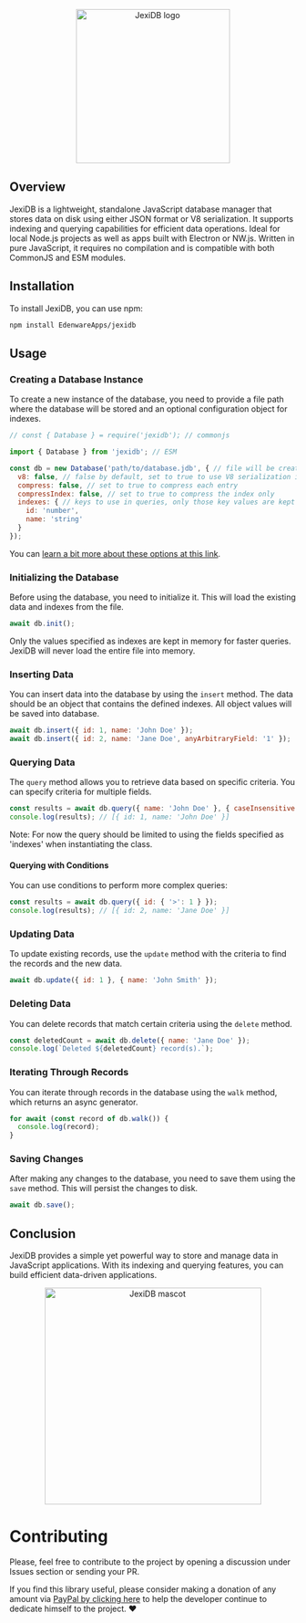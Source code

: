 <p align="center">
  <img width="270" src="https://edenware.app/jexidb/images/jexidb-logo-icon.jpg" alt="JexiDB logo" title="JexiDB logo" />
</p>

## Overview

JexiDB is a lightweight, standalone JavaScript database manager that stores data on disk using either JSON format or V8 serialization. It supports indexing and querying capabilities for efficient data operations. Ideal for local Node.js projects as well as apps built with Electron or NW.js. Written in pure JavaScript, it requires no compilation and is compatible with both CommonJS and ESM modules.

## Installation

To install JexiDB, you can use npm:

```bash
npm install EdenwareApps/jexidb
```

## Usage

### Creating a Database Instance

To create a new instance of the database, you need to provide a file path where the database will be stored and an optional configuration object for indexes.

```javascript
// const { Database } = require('jexidb'); // commonjs

import { Database } from 'jexidb'; // ESM

const db = new Database('path/to/database.jdb', { // file will be created if it does not already exist
  v8: false, // false by default, set to true to use V8 serialization instead of JSON.
  compress: false, // set to true to compress each entry
  compressIndex: false, // set to true to compress the index only
  indexes: { // keys to use in queries, only those key values ​​are kept in memory, so fewer specified keys lead to improved performance
    id: 'number',
    name: 'string'
  }
});
```
You can [learn a bit more about these options at this link](https://github.com/EdenwareApps/jexidb/tree/main/test#readme).


### Initializing the Database

Before using the database, you need to initialize it. This will load the existing data and indexes from the file.

```javascript
await db.init();
```
Only the values ​​specified as indexes are kept in memory for faster queries. JexiDB will never load the entire file into memory.


### Inserting Data

You can insert data into the database by using the `insert` method. The data should be an object that contains the defined indexes. All object values will be saved into database.

```javascript
await db.insert({ id: 1, name: 'John Doe' });
await db.insert({ id: 2, name: 'Jane Doe', anyArbitraryField: '1' });
```

### Querying Data

The `query` method allows you to retrieve data based on specific criteria. You can specify criteria for multiple fields.

```javascript
const results = await db.query({ name: 'John Doe' }, { caseInsensitive: true });
console.log(results); // [{ id: 1, name: 'John Doe' }]
```

Note: For now the query should be limited to using the fields specified as 'indexes' when instantiating the class.

#### Querying with Conditions

You can use conditions to perform more complex queries:

```javascript
const results = await db.query({ id: { '>': 1 } });
console.log(results); // [{ id: 2, name: 'Jane Doe' }]
```

### Updating Data

To update existing records, use the `update` method with the criteria to find the records and the new data.

```javascript
await db.update({ id: 1 }, { name: 'John Smith' });
```

### Deleting Data

You can delete records that match certain criteria using the `delete` method.

```javascript
const deletedCount = await db.delete({ name: 'Jane Doe' });
console.log(`Deleted ${deletedCount} record(s).`);
```

### Iterating Through Records

You can iterate through records in the database using the `walk` method, which returns an async generator.

```javascript
for await (const record of db.walk()) {
  console.log(record);
}
```

### Saving Changes

After making any changes to the database, you need to save them using the `save` method. This will persist the changes to disk.

```javascript
await db.save();
```

## Conclusion

JexiDB provides a simple yet powerful way to store and manage data in JavaScript applications. With its indexing and querying features, you can build efficient data-driven applications.

<p align="center">
  <img width="380" src="https://edenware.app/jexidb/images/jexidb-mascot3.jpg" alt="JexiDB mascot" title="JexiDB mascot" />
</p>

# Contributing

Please, feel free to contribute to the project by opening a discussion under Issues section or sending your PR.

If you find this library useful, please consider making a donation of any amount via [PayPal by clicking here](https://www.paypal.com/donate/?item_name=megacubo.tv&cmd=_donations&business=efox.web%40gmail.com) to help the developer continue to dedicate himself to the project. ❤
